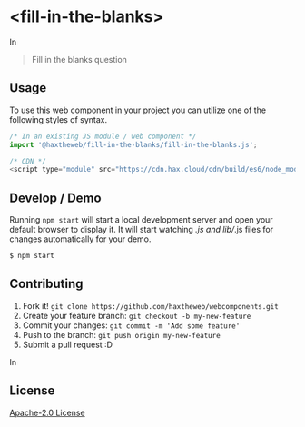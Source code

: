 # &lt;fill-in-the-blanks&gt;

In
> Fill in the blanks question

## Usage
To use this web component in your project you can utilize one of the following styles of syntax.

```js
/* In an existing JS module / web component */
import '@haxtheweb/fill-in-the-blanks/fill-in-the-blanks.js';

/* CDN */
<script type="module" src="https://cdn.hax.cloud/cdn/build/es6/node_modules/@haxtheweb/fill-in-the-blanks/fill-in-the-blanks.js"></script>
```

## Develop / Demo
Running `npm start` will start a local development server and open your default browser to display it. It will start watching *.js and lib/*.js files for changes automatically for your demo.
```bash
$ npm start
```


## Contributing

1. Fork it! `git clone https://github.com/haxtheweb/webcomponents.git`
2. Create your feature branch: `git checkout -b my-new-feature`
3. Commit your changes: `git commit -m 'Add some feature'`
4. Push to the branch: `git push origin my-new-feature`
5. Submit a pull request :D

In

## License
[Apache-2.0 License](http://opensource.org/licenses/Apache-2.0)
